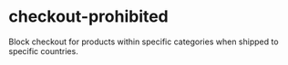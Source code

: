 checkout-prohibited
===================

Block checkout for products within specific categories when shipped to specific countries.

